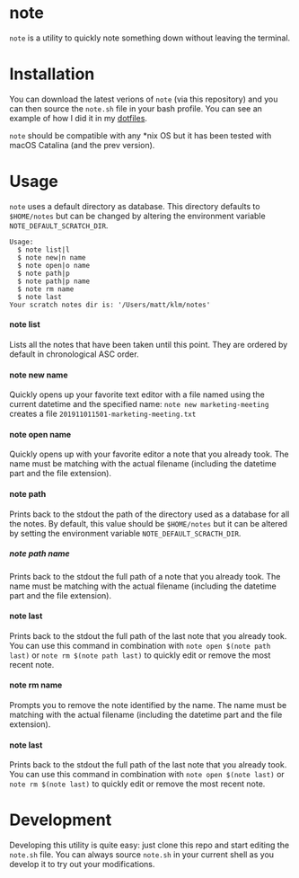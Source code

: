note
===

`note` is a utility to quickly note something down without leaving the terminal.


Installation
===

You can download the latest verions of `note` (via this repository) and you can then source the `note.sh` file in your bash profile. You can see an example of how I did it in my [dotfiles](https://github.com/mattmezza/dotfiles).

`note` should be compatible with any *nix OS but it has been tested with macOS Catalina (and the prev version).


Usage
===

`note` uses a default directory as database. This directory defaults to `$HOME/notes` but can be changed by altering the environment variable `NOTE_DEFAULT_SCRATCH_DIR`.

```
Usage:
  $ note list|l
  $ note new|n name
  $ note open|o name
  $ note path|p
  $ note path|p name
  $ note rm name
  $ note last
Your scratch notes dir is: '/Users/matt/klm/notes'
```

#### note list

Lists all the notes that have been taken until this point. They are ordered by default in chronological ASC order.

#### note new name

Quickly opens up your favorite text editor with a file named using the current datetime and the specified name: `note new marketing-meeting` creates a file `201911011501-marketing-meeting.txt`

#### note open name

Quickly opens up with your favorite editor a note that you already took. The name must be matching with the actual filename (including the datetime part and the file extension).

#### note path

Prints back to the stdout the path of the directory used as a database for all the notes. By default, this value should be `$HOME/notes` but it can be altered by setting the environment variable `NOTE_DEFAULT_SCRACTH_DIR`.

##### note path name

Prints back to the stdout the full path of a note that you already took. The name must be matching with the actual filename (including the datetime part and the file extension).

#### note last

Prints back to the stdout the full path of the last note that you already took. You can use this command in combination with `note open $(note path last)` or `note rm $(note path last)` to quickly edit or remove the most recent note.

#### note rm name

Prompts you to remove the note identified by the name. The name must be matching with the actual filename (including the datetime part and the file extension).

#### note last

Prints back to the stdout the full path of the last note that you already took. You can use this command in combination with `note open $(note last)` or `note rm $(note last)` to quickly edit or remove the most recent note.


Development
===

Developing this utility is quite easy: just clone this repo and start editing the `note.sh` file. You can always source `note.sh` in your current shell as you develop it to try out your modifications.
